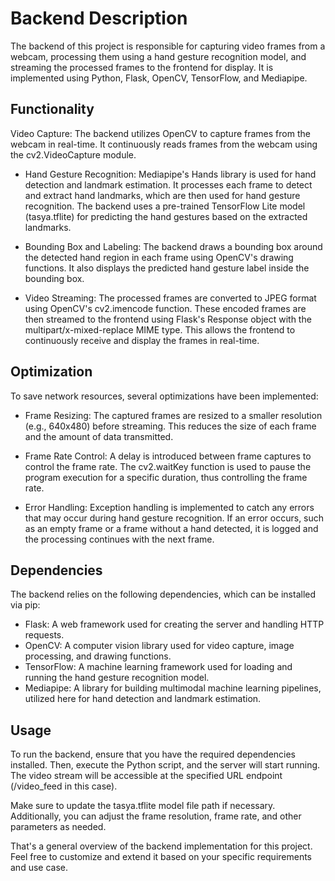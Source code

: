 # Backend Description

The backend of this project is responsible for capturing video frames from a
webcam, processing them using a hand gesture recognition model, and streaming
the processed frames to the frontend for display. It is implemented using
Python, Flask, OpenCV, TensorFlow, and Mediapipe.

## Functionality

Video Capture: The backend utilizes OpenCV to capture frames from the webcam in
real-time. It continuously reads frames from the webcam using the
cv2.VideoCapture module.

- Hand Gesture Recognition: Mediapipe's Hands library is used for hand detection
  and landmark estimation. It processes each frame to detect and extract hand
  landmarks, which are then used for hand gesture recognition. The backend uses
  a pre-trained TensorFlow Lite model (tasya.tflite) for predicting the hand
  gestures based on the extracted landmarks.

- Bounding Box and Labeling: The backend draws a bounding box around the
  detected hand region in each frame using OpenCV's drawing functions. It also
  displays the predicted hand gesture label inside the bounding box.

- Video Streaming: The processed frames are converted to JPEG format using
  OpenCV's cv2.imencode function. These encoded frames are then streamed to the
  frontend using Flask's Response object with the multipart/x-mixed-replace MIME
  type. This allows the frontend to continuously receive and display the frames
  in real-time.

## Optimization

To save network resources, several optimizations have been implemented:

- Frame Resizing: The captured frames are resized to a smaller resolution (e.g.,
  640x480) before streaming. This reduces the size of each frame and the amount
  of data transmitted.

- Frame Rate Control: A delay is introduced between frame captures to control
  the frame rate. The cv2.waitKey function is used to pause the program
  execution for a specific duration, thus controlling the frame rate.

- Error Handling: Exception handling is implemented to catch any errors that may
  occur during hand gesture recognition. If an error occurs, such as an empty
  frame or a frame without a hand detected, it is logged and the processing
  continues with the next frame.

## Dependencies

The backend relies on the following dependencies, which can be installed via
pip:

- Flask: A web framework used for creating the server and handling HTTP
  requests.
- OpenCV: A computer vision library used for video capture, image processing,
  and drawing functions.
- TensorFlow: A machine learning framework used for loading and running the hand
  gesture recognition model.
- Mediapipe: A library for building multimodal machine learning pipelines,
  utilized here for hand detection and landmark estimation.

## Usage

To run the backend, ensure that you have the required dependencies installed.
Then, execute the Python script, and the server will start running. The video
stream will be accessible at the specified URL endpoint (/video_feed in this
case).

Make sure to update the tasya.tflite model file path if necessary. Additionally,
you can adjust the frame resolution, frame rate, and other parameters as needed.

That's a general overview of the backend implementation for this project. Feel
free to customize and extend it based on your specific requirements and use
case.
